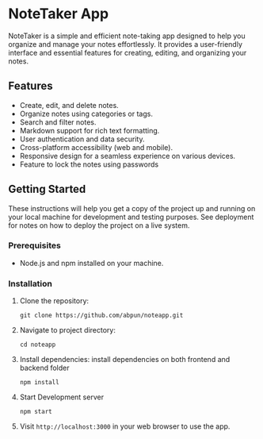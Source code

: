 # NoteTaker App

NoteTaker is a simple and efficient note-taking app designed to help you organize and manage your notes effortlessly. It provides a user-friendly interface and essential features for creating, editing, and organizing your notes.

## Features

-   Create, edit, and delete notes.
-   Organize notes using categories or tags.
-   Search and filter notes.
-   Markdown support for rich text formatting.
-   User authentication and data security.
-   Cross-platform accessibility (web and mobile).
-   Responsive design for a seamless experience on various devices.
-   Feature to lock the notes using passwords

## Getting Started

These instructions will help you get a copy of the project up and running on your local machine for development and testing purposes. See deployment for notes on how to deploy the project on a live system.

### Prerequisites

-   Node.js and npm installed on your machine.

### Installation

1. Clone the repository:

    ```shell
    git clone https://github.com/abpun/noteapp.git
    ```

2. Navigate to project directory:

    ```shell
    cd noteapp
    ```

3. Install dependencies:
   install dependencies on both frontend and backend folder

    ```shell
    npm install
    ```

4. Start Development server

    ```shell
    npm start
    ```

5. Visit `http://localhost:3000` in your web browser to use the app.
